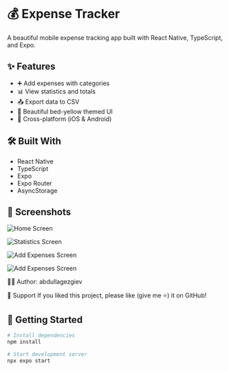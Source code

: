 # 💰 Expense Tracker

A beautiful mobile expense tracking app built with React Native, TypeScript, and Expo.

## ✨ Features

- ➕ Add expenses with categories
- 📊 View statistics and totals  
- 📤 Export data to CSV
- 🎨 Beautiful bed-yellow themed UI
- 📱 Cross-platform (iOS & Android)


## 🛠️ Built With

- React Native
- TypeScript
- Expo
- Expo Router
- AsyncStorage

## 📸 Screenshots
![Home Screen](assets/screenshots/26CFNTHE5P15YhTVub7F_mCvQ9xyWmfm8WbZOaopunJvEcL5bmwxpqzLS8mrH8bK8r5tAJuOE2QmoyHrF-gfy4Pz.jpg)

![Statistics Screen](assets/screenshots/3Q_9tFHOliodYX6frxaUCChsb9roionJ19XTMtFmId6NjZ3KGV9_4H-shkBzVKSLmpSmbyjpPQTgJOwPPvuQ2XFM.jpg)

![Add Expenses Screen](assets/screenshots/gae_Qelhv1TIRAPlzK7ZFrEguqpY3D5C_OJpXQ9jXigqs_jhOWM72AtDv1dBBtWyhsvRIbbrlgP6cjss3pSnd26Y.jpg)

![Add Expenses Screen](assets/screenshots/STsp03YQX3_7VZ0DXeBSfNPrxHDmhXeEf-I-jI6JqmtXyGKNWiRpPaZpZG9cvUnE9kOCt0b_rH-qinu1ZH0GJo0N.jpg)

👨‍💻 Author: abdullagezgiev

💖 Support
If you liked this project, please like (give me ⭐️) it on GitHub!

## 🚀 Getting Started

```bash
# Install dependencies
npm install

# Start development server
npx expo start


